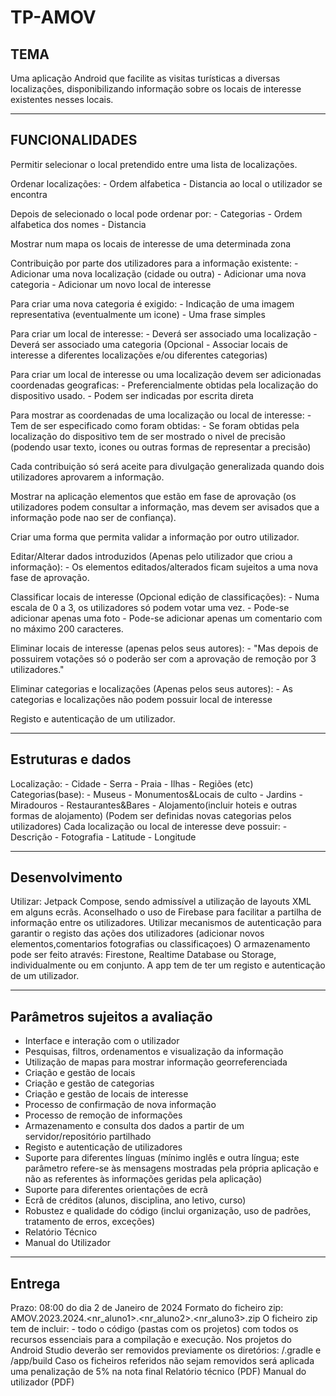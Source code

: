 # TP-AMOV

## TEMA

Uma aplicação Android que facilite as visitas
turísticas a diversas localizações, disponibilizando informação sobre os locais de interesse existentes
nesses locais.

---

## FUNCIONALIDADES

Permitir selecionar o local pretendido entre uma lista de localizações.

Ordenar localizações: - Ordem alfabetica - Distancia ao local o utilizador se encontra

Depois de selecionado o local pode ordenar por: - Categorias - Ordem alfabetica dos nomes - Distancia

Mostrar num mapa os locais de interesse de uma determinada zona

Contribuição por parte dos utilizadores para a informação existente: - Adicionar uma nova localização (cidade ou outra) - Adicionar uma nova categoria - Adicionar um novo local de interesse

Para criar uma nova categoria é exigido: - Indicação de uma imagem representativa (eventualmente um icone) - Uma frase simples

Para criar um local de interesse: - Deverá ser associado uma localização - Deverá ser associado uma categoria
(Opcional - Associar locais de interesse a diferentes localizações e/ou diferentes categorias)

Para criar um local de interesse ou uma localização devem ser adicionadas coordenadas geograficas: - Preferencialmente obtidas pela localização do dispositivo usado. - Podem ser indicadas por escrita direta

Para mostrar as coordenadas de uma localização ou local de interesse: - Tem de ser especificado como foram obtidas: - Se foram obtidas pela localização do dispositivo tem de ser mostrado o nivel de precisão (podendo usar texto, icones ou outras formas de representar a precisão)

Cada contribuição só será aceite para divulgação generalizada quando dois utilizadores aprovarem a informação.

Mostrar na aplicação elementos que estão em fase de aprovação (os utilizadores podem consultar a informação, mas devem ser avisados que a informação pode nao ser de confiança).

Criar uma forma que permita validar a informação por outro utilizador.

Editar/Alterar dados introduzidos (Apenas pelo utilizador que criou a informação): - Os elementos editados/alterados ficam sujeitos a uma nova fase de aprovação.

Classificar locais de interesse (Opcional edição de classificações): - Numa escala de 0 a 3, os utilizadores só podem votar uma vez. - Pode-se adicionar apenas uma foto - Pode-se adicionar apenas um comentario com no máximo 200 caracteres.

Eliminar locais de interesse (apenas pelos seus autores): - "Mas depois de possuirem votações só o poderão ser com a aprovação de remoção por 3 utilizadores."

Eliminar categorias e localizações (Apenas pelos seus autores): - As categorias e localizações não podem possuir local de interesse

Registo e autenticação de um utilizador.

---

## Estruturas e dados

Localização: - Cidade - Serra - Praia - Ilhas - Regiões
(etc)
Categorias(base): - Museus - Monumentos&Locais de culto - Jardins - Miradouros - Restaurantes&Bares - Alojamento(incluir hoteis e outras formas de alojamento)
(Podem ser definidas novas categorias pelos utilizadores)
Cada localização ou local de interesse deve possuir: - Descrição - Fotografia - Latitude - Longitude

---

## Desenvolvimento

Utilizar: Jetpack Compose, sendo admissível a utilização de layouts XML em alguns ecrãs.
Aconselhado o uso de Firebase para facilitar a partilha de informação entre os utilizadores.
Utilizar mecanismos de autenticação para garantir o registo das ações dos utilizadores (adicionar novos elementos,comentarios fotografias ou classificaçoes)
O armazenamento pode ser feito através: Firestone, Realtime Database ou Storage, individualmente ou em conjunto.
A app tem de ter um registo e autenticação de um utilizador.

---

## Parâmetros sujeitos a avaliação

- Interface e interação com o utilizador
- Pesquisas, filtros, ordenamentos e visualização da informação
- Utilização de mapas para mostrar informação georreferenciada
- Criação e gestão de locais
- Criação e gestão de categorias
- Criação e gestão de locais de interesse
- Processo de confirmação de nova informação
- Processo de remoção de informações
- Armazenamento e consulta dos dados a partir de um servidor/repositório partilhado
- Registo e autenticação de utilizadores
- Suporte para diferentes línguas (mínimo inglês e outra língua; este parâmetro refere-se às mensagens mostradas pela própria aplicação e não as referentes às informações geridas pela aplicação)
- Suporte para diferentes orientações de ecrã
- Ecrã de créditos (alunos, disciplina, ano letivo, curso)
- Robustez e qualidade do código (inclui organização, uso de padrões, tratamento de erros, exceções)
- Relatório Técnico
- Manual do Utilizador

---

## Entrega

Prazo: 08:00 do dia 2 de Janeiro de 2024
Formato do ficheiro zip: AMOV.2023.2024.<nr_aluno1>.<nr_aluno2>.<nr_aluno3>.zip
O ficheiro zip tem de incluir: - todo o código (pastas com os projetos) com todos os recursos essenciais para a compilação e execução. Nos projetos do Android Studio deverão ser removidos previamente os diretórios: <proj>/.gradle e <proj>/app/build
Caso os ficheiros referidos não sejam removidos será aplicada uma penalização de 5% na nota final
Relatório técnico (PDF)
Manual do utilizador (PDF)
